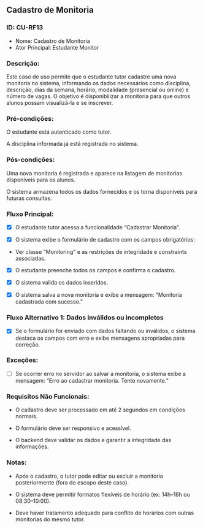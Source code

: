 ## Cadastro de Monitoria
### ID: CU-RF13
- Nome: Cadastro de Monitoria
- Ator Principal: Estudante Monitor

### Descrição:
Este caso de uso permite que o estudante tutor cadastre uma nova monitoria no sistema, informando os dados necessários como disciplina, descrição, dias da semana, horário, modalidade (presencial ou online) e número de vagas. O objetivo é disponibilizar a monitoria para que outros alunos possam visualizá-la e se inscrever.

### Pré-condições:
O estudante está autenticado como tutor.

A disciplina informada já está registrada no sistema.

### Pós-condições:
Uma nova monitoria é registrada e aparece na listagem de monitorias disponíveis para os alunos.

O sistema armazena todos os dados fornecidos e os torna disponíveis para futuras consultas.

### Fluxo Principal:
- [x] O estudante tutor acessa a funcionalidade “Cadastrar Monitoria”.

- [x] O sistema exibe o formulário de cadastro com os campos obrigatórios:
- Ver classe "Monitoring" e as restrições de integridade e constraints associadas.

- [x] O estudante preenche todos os campos e confirma o cadastro.

- [x] O sistema valida os dados inseridos.

- [x] O sistema salva a nova monitoria e exibe a mensagem: “Monitoria cadastrada com sucesso.”

### Fluxo Alternativo 1: Dados inválidos ou incompletos
- [x] Se o formulário for enviado com dados faltando ou inválidos, o sistema destaca os campos com erro e exibe mensagens apropriadas para correção.

### Exceções:
- [ ] Se ocorrer erro no servidor ao salvar a monitoria, o sistema exibe a mensagem: “Erro ao cadastrar monitoria. Tente novamente.”

### Requisitos Não Funcionais:
- O cadastro deve ser processado em até 2 segundos em condições normais.

- O formulário deve ser responsivo e acessível.

- O backend deve validar os dados e garantir a integridade das informações.

### Notas:
- Após o cadastro, o tutor pode editar ou excluir a monitoria posteriormente (fora do escopo deste caso).

- O sistema deve permitir formatos flexíveis de horário (ex: 14h–16h ou 08:30–10:00).

- Deve haver tratamento adequado para conflito de horários com outras monitorias do mesmo tutor.